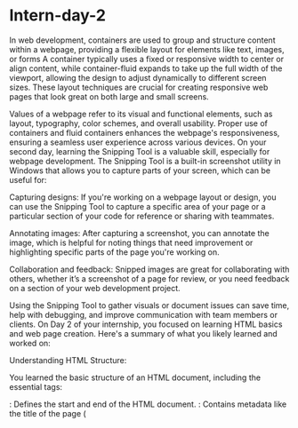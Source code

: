 # Intern-day-2
In web development, containers are used to group and structure content within a webpage, providing a flexible layout for elements like text, images, or forms
 A container typically uses a fixed or responsive width to center or align content, while container-fluid expands to take up the full width of the viewport, allowing the design to adjust dynamically to different screen sizes. These layout techniques are crucial for creating responsive web pages that look great on both large and small screens.

Values of a webpage refer to its visual and functional elements, such as layout, typography, color schemes, and overall usability. Proper use of containers and fluid containers enhances the webpage's responsiveness, ensuring a seamless user experience across various devices.
On your second day, learning the Snipping Tool is a valuable skill, especially for webpage development. The Snipping Tool is a built-in screenshot utility in Windows that allows you to capture parts of your screen, which can be useful for:

Capturing designs: If you're working on a webpage layout or design, you can use the Snipping Tool to capture a specific area of your page or a particular section of your code for reference or sharing with teammates.

Annotating images: After capturing a screenshot, you can annotate the image, which is helpful for noting things that need improvement or highlighting specific parts of the page you're working on.

Collaboration and feedback: Snipped images are great for collaborating with others, whether it’s a screenshot of a page for review, or you need feedback on a section of your web development project.

Using the Snipping Tool to gather visuals or document issues can save time, help with debugging, and improve communication with team members or clients.
On Day 2 of your internship, you focused on learning HTML basics and web page creation. Here's a summary of what you likely learned and worked on:

Understanding HTML Structure:

You learned the basic structure of an HTML document, including the essential tags:
<html>: Defines the start and end of the HTML document.
<head>: Contains metadata like the title of the page (<title>) and links to stylesheets or scripts.
<body>: Contains all the visible content on the page, like text, images, and links.
Creating Content:

You added different types of content to your page:
Headings: <h1>, <h2>, etc., for titles and subheadings.
Paragraphs: <p> to display text.
Lists: <ul> for unordered lists (bullets), <ol> for ordered lists (numbered), and <li> for each list item.
Adding Links and Images:

You worked with hyperlinks using the <a> tag, linking to external websites or other pages.
You added images with the <img> tag, specifying the src (source) and alt (alternative text) attributes.
Web Page Layout:

You started thinking about how to organize your content into sections using <div> or <section>, which is helpful for styling and layout later on.
Attributes:

You got familiar with how HTML attributes work, such as href for links, src for images, and alt for accessibility descriptions.
Basic Styling (Optional):

If you touched on CSS, you may have added some simple inline styles to modify the appearance of text, colors, and alignment, starting to get a feel for how styling works alongside HTML.
By the end of Day 2, you likely created a simple, functional webpage with text, links, and images, putting your understanding of HTML into practice.
